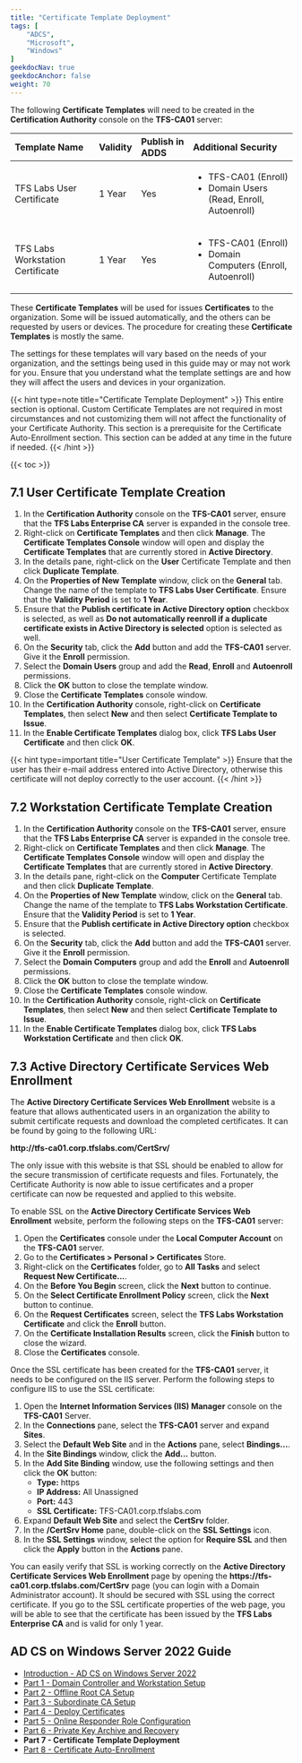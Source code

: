```yaml
---
title: "Certificate Template Deployment"
tags: [
    "ADCS",
    "Microsoft",
    "Windows"
]
geekdocNav: true
geekdocAnchor: false
weight: 70
---
```


The following **Certificate Templates** will need to be created in the **Certification Authority** console on the **TFS-CA01** server:

| **Template Name**                 | **Validity** | **Publish in ADDS** | **Additional Security**                                                             |
|:----------------------------------|:-------------|:--------------------|:------------------------------------------------------------------------------------|
| TFS Labs User Certificate	        | 1 Year       | Yes                 | <ul><li>TFS-CA01 (Enroll)</li><li>Domain Users (Read, Enroll, Autoenroll)</li></ul> |
| TFS Labs Workstation Certificate  | 1 Year       | Yes                 | <ul><li>TFS-CA01 (Enroll)</li><li>Domain Computers (Enroll, Autoenroll)</li></ul>   |

These **Certificate Templates** will be used for issues **Certificates** to the organization. Some will be issued automatically, and the others can be requested by users or devices. The procedure for creating these **Certificate Templates** is mostly the same.

The settings for these templates will vary based on the needs of your organization, and the settings being used in this guide may or may not work for you. Ensure that you understand what the template settings are and how they will affect the users and devices in your organization.

{{< hint type=note title="Certificate Template Deployment" >}}
This entire section is optional. Custom Certificate Templates are not required in most circumstances and not customizing them will not affect the functionality of your Certificate Authority. This section is a prerequisite for the Certificate Auto-Enrollment section. This section can be added at any time in the future if needed.
{{< /hint >}}

{{< toc >}}

## 7.1 User Certificate Template Creation ##

1. In the **Certification Authority** console on the **TFS-CA01** server, ensure that the **TFS Labs Enterprise CA** server is expanded in the console tree.
2. Right-click on **Certificate Templates** and then click **Manage**. The **Certificate Templates Console** window will open and display the **Certificate Templates** that are currently stored in **Active Directory**.
3. In the details pane, right-click on the **User** Certificate Template and then click **Duplicate Template**.
4. On the **Properties of New Template** window, click on the **General** tab. Change the name of the template to **TFS Labs User Certificate**. Ensure that the **Validity Period** is set to **1 Year**.
5. Ensure that the **Publish certificate in Active Directory option** checkbox is selected, as well as **Do not automatically reenroll if a duplicate certificate exists in Active Directory is selected** option is selected as well.
6. On the **Security** tab, click the **Add** button and add the **TFS-CA01** server. Give it the **Enroll** permission.
7. Select the **Domain Users** group and add the **Read**, **Enroll** and **Autoenroll** permissions.
8. Click the **OK** button to close the template window.
9. Close the **Certificate Templates** console window.
10. In the **Certification Authority** console, right-click on **Certificate Templates**, then select **New** and then select **Certificate Template to Issue**.
11. In the **Enable Certificate Templates** dialog box, click **TFS Labs User Certificate** and then click **OK**.

{{< hint type=important title="User Certificate Template" >}}
Ensure that the user has their e-mail address entered into Active Directory, otherwise this certificate will not deploy correctly to the user account.
{{< /hint >}}

## 7.2 Workstation Certificate Template Creation ##

1. In the **Certification Authority** console on the **TFS-CA01** server, ensure that the **TFS Labs Enterprise CA** server is expanded in the console tree.
2. Right-click on **Certificate Templates** and then click **Manage**. The **Certificate Templates Console** window will open and display the **Certificate Templates** that are currently stored in **Active Directory**.
3. In the details pane, right-click on the **Computer** Certificate Template and then click **Duplicate Template**.
4. On the **Properties of New Template** window, click on the **General** tab. Change the name of the template to **TFS Labs Workstation Certificate**. Ensure that the **Validity Period** is set to **1 Year**.
5. Ensure that the **Publish certificate in Active Directory option** checkbox is selected.
6. On the **Security** tab, click the **Add** button and add the **TFS-CA01** server. Give it the **Enroll** permission.
7. Select the **Domain Computers** group and add the **Enroll** and **Autoenroll** permissions.
8. Click the **OK** button to close the template window.
9. Close the **Certificate Templates** console window.
10. In the **Certification Authority** console, right-click on **Certificate Templates**, then select **New** and then select **Certificate Template to Issue**.
11. In the **Enable Certificate Templates** dialog box, click **TFS Labs Workstation Certificate** and then click **OK**.

## 7.3 Active Directory Certificate Services Web Enrollment

The **Active Directory Certificate Services Web Enrollment** website is a feature that allows authenticated users in an organization the ability to submit certificate requests and download the completed certificates. It can be found by going to the following URL:

**http​://tfs-ca01.corp.tfslabs.com/CertSrv/**

The only issue with this website is that SSL should be enabled to allow for the secure transmission of certificate requests and files. Fortunately, the Certificate Authority is now able to issue certificates and a proper certificate can now be requested and applied to this website.

To enable SSL on the **Active Directory Certificate Services Web Enrollment** website, perform the following steps on the **TFS-CA01** server:

1. Open the **Certificates** console under the **Local Computer Account** on the **TFS-CA01** server.
2. Go to the **Certificates > Personal > Certificates** Store.
3. Right-click on the **Certificates** folder, go to **All Tasks** and select **Request New Certificate...**.
4. On the **Before You Begin** screen, click the **Next** button to continue.
5. On the **Select Certificate Enrollment Policy** screen, click the **Next** button to continue.
6. On the **Request Certificates** screen, select the **TFS Labs Workstation Certificate** and click the **Enroll** button.
7. On the **Certificate Installation Results** screen, click the **Finish** button to close the wizard.
8. Close the **Certificates** console.

Once the SSL certificate has been created for the **TFS-CA01** server, it needs to be configured on the IIS server. Perform the following steps to configure IIS to use the SSL certificate:

1. Open the **Internet Information Services (IIS) Manager** console on the **TFS-CA01** Server.
2. In the **Connections** pane, select the **TFS-CA01** server and expand **Sites**.
3. Select the **Default Web Site** and in the **Actions** pane, select **Bindings...**.
4. In the **Site Bindings** window, click the **Add...** button.
5. In the **Add Site Binding** window, use the following settings and then click the **OK** button:
   * **Type:** https
   * **IP Address:** All Unassigned
   * **Port:** 443
   * **SSL Certificate:** TFS-CA01.corp.tfslabs.com
6. Expand **Default Web Site** and select the **CertSrv** folder.
7. In the **/CertSrv Home** pane, double-click on the **SSL Settings** icon.
8. In the **SSL Settings** window, select the option for **Require SSL** and then click the **Apply** button in the **Actions** pane.

You can easily verify that SSL is working correctly on the **Active Directory Certificate Services Web Enrollment** page by opening the **https​://tfs-ca01.corp.tfslabs.com/CertSrv** page (you can login with a Domain Administrator account). It should be secured with SSL using the correct certificate. If you go to the SSL certificate properties of the web page, you will be able to see that the certificate has been issued by the **TFS Labs Enterprise CA** and is valid for only 1 year.

## AD CS on Windows Server 2022 Guide ##

* [Introduction - AD CS on Windows Server 2022](/microsoft/windows-server/windows-server-roles-features/adcs/adcs-windows-server-2022/)
* [Part 1 - Domain Controller and Workstation Setup](/microsoft/windows-server/windows-server-roles-features/adcs/adcs-windows-server-2022/adcs-windows-server-2022-part-1/)
* [Part 2 - Offline Root CA Setup](/microsoft/windows-server/windows-server-roles-features/adcs/adcs-windows-server-2022/adcs-windows-server-2022-part-2/)
* [Part 3 - Subordinate CA Setup](/microsoft/windows-server/windows-server-roles-features/adcs/adcs-windows-server-2022/adcs-windows-server-2022-part-3/)
* [Part 4 - Deploy Certificates](/microsoft/windows-server/windows-server-roles-features/adcs/adcs-windows-server-2022/adcs-windows-server-2022-part-4/)
* [Part 5 - Online Responder Role Configuration](/microsoft/windows-server/windows-server-roles-features/adcs/adcs-windows-server-2022/adcs-windows-server-2022-part-5/)
* [Part 6 - Private Key Archive and Recovery](/microsoft/windows-server/windows-server-roles-features/adcs/adcs-windows-server-2022/adcs-windows-server-2022-part-6/)
* **Part 7 - Certificate Template Deployment**
* [Part 8 - Certificate Auto-Enrollment](/microsoft/windows-server/windows-server-roles-features/adcs/adcs-windows-server-2022/adcs-windows-server-2022-part-8/)
